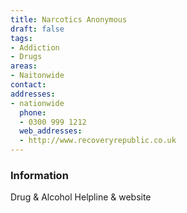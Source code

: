```yaml
---
title: Narcotics Anonymous
draft: false
tags:
- Addiction
- Drugs
areas:
- Naitonwide
contact:
addresses:
- nationwide
  phone:
  - 0300 999 1212
  web_addresses:
  - http://www.recoveryrepublic.co.uk
---
```


### Information
Drug & Alcohol Helpline & website

